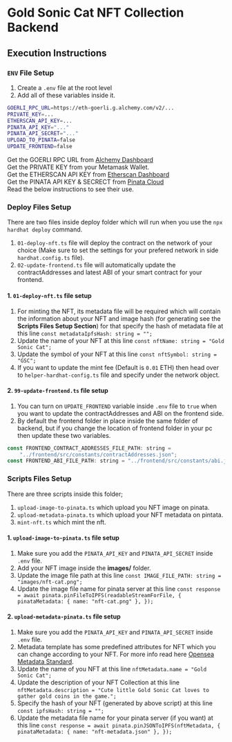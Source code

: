# Gold Sonic Cat NFT Collection Backend

## Execution Instructions

### `ENV` File Setup

1. Create a `.env` file at the root level
2. Add all of these variables inside it.

```bash
GOERLI_RPC_URL=https://eth-goerli.g.alchemy.com/v2/...
PRIVATE_KEY=...
ETHERSCAN_API_KEY=...
PINATA_API_KEY="..."
PINATA_API_SECRET="..."
UPLOAD_TO_PINATA=false
UPDATE_FRONTEND=false
```

Get the GOERLI RPC URL from [Alchemy Dashboard](https://www.alchemy.com/)  
Get the PRIVATE KEY from your Metamask Wallet.  
Get the ETHERSCAN API KEY from [Etherscan Dashboard](https://etherscan.io/)  
Get the PINATA API KEY & SECRECT from [Pinata Cloud](https://www.pinata.cloud/)  
Read the below instructions to see their use.  

### Deploy Files Setup

There are two files inside deploy folder which will run when you use the `npx hardhat deploy` command.

1. `01-deploy-nft.ts` file will deploy the contract on the network of your choice (Make sure to set the settings for your prefered network in side `hardhat.config.ts` file).
2. `02-update-frontend.ts` file will automatically update the contractAddresses and latest ABI of your smart contract for your frontend.

#### 1. `01-deploy-nft.ts` file setup

1. For minting the NFT, its metadata file will be required which will contain the information about your NFT and image hash (for generating see the **Scripts Files Setup Section**) for that specify the hash of metadata file at this line `const metadataIpfsHash: string = "";`
2. Update the name of your NFT at this line `const nftName: string = "Gold Sonic Cat";`
3. Update the symbol of your NFT at this line `const nftSymbol: string = "GSC";`
4. If you want to update the mint fee (Default is `0.01` ETH) then head over to `helper-hardhat-config.ts` file and specify under the network object.

#### 2. `99-update-frontend.ts` file setup

1. You can turn on `UPDATE_FRONTEND` variable inside `.env` file to `true` when you want to update the contractAddresses and ABI on the frontend side.
2. By default the frontend folder in place inside the same folder of backend, but if you change the location of frontend folder in your pc then update these two variables.

```js
const FRONTEND_CONTRACT_ADDRESSES_FILE_PATH: string =
    "../frontend/src/constants/contractAddresses.json";
const FRONTEND_ABI_FILE_PATH: string = "../frontend/src/constants/abi.json";
```

### Scripts Files Setup

There are three scripts inside this folder;

1. `upload-image-to-pinata.ts` which upload you NFT image on pinata.
2. `upload-metadata-pinata.ts` which upload your NFT metadata on pintata.
3. `mint-nft.ts` which mint the nft.

#### 1. `upload-image-to-pinata.ts` file setup

1. Make sure you add the `PINATA_API_KEY` and `PINATA_API_SECRET` inside `.env` file.
2. Add your NFT image inside the **images/** folder.
3. Update the image file path at this line `const IMAGE_FILE_PATH: string = "images/nft-cat.png";`
4. Update the image file name for pinata server at this line `const response = await pinata.pinFileToIPFS(readableStreamForFile, {
            pinataMetadata: { name: "nft-cat.png" },
        });`

#### 2. `upload-metadata-pinata.ts` file setup

1. Make sure you add the `PINATA_API_KEY` and `PINATA_API_SECRET` inside `.env` file.
2. Metadata template has some predefined attributes for NFT which you can change according to your NFT. For more info read here [Opensea Metadata Standard](https://docs.opensea.io/docs/metadata-standards).
3. Update the name of you NFT at this line `nftMetadata.name = "Gold Sonic Cat";`
4. Update the description of your NFT Collection at this line `nftMetadata.description =
        "Cute little Gold Sonic Cat loves to gather gold coins in the game.";`
5. Specify the hash of your NFT (generated by above script) at this line `const ipfsHash: string = "";`
6. Update the metadata file name for your pinata server (if you want) at this line `const response = await pinata.pinJSONToIPFS(nftMetadata, {
            pinataMetadata: { name: "nft-metadata.json" },
        });`

